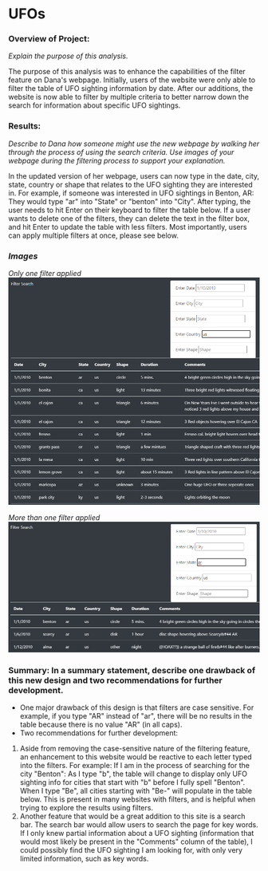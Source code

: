 # UFOs


### Overview of Project: 
*Explain the purpose of this analysis.*

The purpose of this analysis was to enhance the capabilities of the filter feature on Dana's webpage. Initially, users of the website were only able to filter the table of UFO sighting information by date. After our additions, the website is now able to filter by multiple criteria to better narrow down the search for information about specific UFO sightings.

### Results: 
*Describe to Dana how someone might use the new webpage by walking her through the process of using the search criteria. Use images of your webpage during the filtering process to support your explanation.*

In the updated version of her webpage, users can now type in the date, city, state, country or shape that relates to the UFO sighting they are interested in. For example, if someone was interested in UFO sightings in Benton, AR: They would type "ar" into "State" or "benton" into "City". After typing, the user needs to hit Enter on their keyboard to filter the table below. If a user wants to delete one of the filters, they can delete the text in the filter box, and hit Enter to update the table with less filters. Most importantly, users can apply multiple filters at once, please see below.

### *Images*

*Only one filter applied*
![](https://github.com/jmalauss/UFOs/blob/main/us_filter_img.png)

*More than one filter applied*
![](https://github.com/jmalauss/UFOs/blob/main/us_ar_filter_img.png)

### Summary: In a summary statement, describe one drawback of this new design and two recommendations for further development.

- One major drawback of this design is that filters are case sensitive. For example, if you type "AR" instead of "ar", there will be no results in the table because there is no value "AR" (in all caps).
- Two recommendations for further development:
1. Aside from removing the case-sensitive nature of the filtering feature, an enhancement to this website would be reactive to each letter typed into the filters. For example: If I am in the process of searching for the city "Benton": As I type "b", the table will change to display only UFO sighting info for cities that start with "b" before I fully spell "Benton". When I type "Be", all cities starting with "Be-" will populate in the table below. This is present in many websites with filters, and is helpful when trying to explore the results using filters.
2. Another feature that would be a great addition to this site is a search bar. The search bar would allow users to search the page for key words. If I only knew partial information about a UFO sighting (information that would most likely be present in the "Comments" column of the table), I could possibly find the UFO sighting I am looking for, with only very limited information, such as key words.
